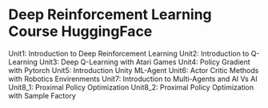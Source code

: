 # Deep Reinforcement Learning Course HuggingFace

Unit1: Introduction to Deep Reinforcement Learning
Unit2: Introduction to Q-Learning
Unit3: Deep Q-Learning with Atari Games
Unit4: Policy Gradient with Pytorch
Unit5: Introduction Unity ML-Agent
Unit6: Actor Critic Methods with Robotics Envirenments
Unit7: Introduction to Multi-Agents and AI Vs AI
Unit8_1: Proximal Policy Optimization
Unit8_2: Proximal Policy Optimization with Sample Factory
